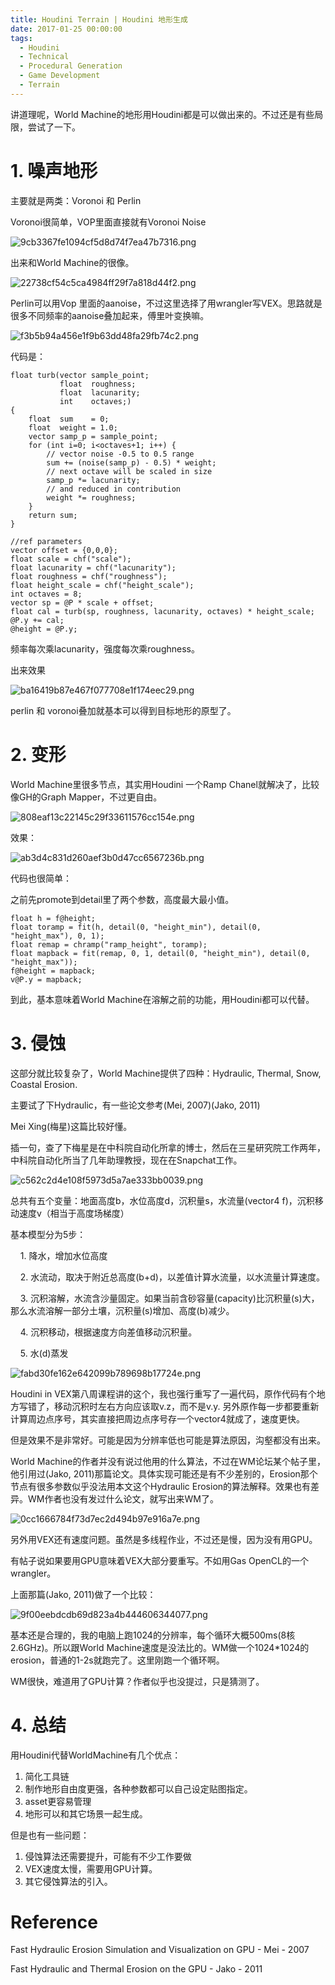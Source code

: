 ```yaml
---
title: Houdini Terrain | Houdini 地形生成
date: 2017-01-25 00:00:00
tags:
  - Houdini
  - Technical
  - Procedural Generation
  - Game Development
  - Terrain
---
```


讲道理呢，World Machine的地形用Houdini都是可以做出来的。不过还是有些局限，尝试了一下。

# 1. 噪声地形

主要就是两类：Voronoi 和 Perlin

Voronoi很简单，VOP里面直接就有Voronoi Noise

![9cb3367fe1094cf5d8d74f7ea47b7316.png](/images/9cb3367fe1094cf5d8d74f7ea47b7316.jpg)

出来和World Machine的很像。

![22738cf54c5ca4984ff29f7a818d44f2.png](/images/22738cf54c5ca4984ff29f7a818d44f2.jpg)

Perlin可以用Vop 里面的aanoise，不过这里选择了用wrangler写VEX。思路就是很多不同频率的aanoise叠加起来，傅里叶变换嘛。

![f3b5b94a456e1f9b63dd48fa29fb74c2.png](/images/f3b5b94a456e1f9b63dd48fa29fb74c2.jpg)

代码是：
```
float turb(vector sample_point;
           float  roughness;
           float  lacunarity;
           int    octaves;)
{
    float  sum    = 0;
    float  weight = 1.0;
    vector samp_p = sample_point;
    for (int i=0; i<octaves+1; i++) {
        // vector noise -0.5 to 0.5 range
        sum += (noise(samp_p) - 0.5) * weight;
        // next octave will be scaled in size
        samp_p *= lacunarity;
        // and reduced in contribution
        weight *= roughness;
    }
    return sum;
}

//ref parameters
vector offset = {0,0,0};
float scale = chf("scale");
float lacunarity = chf("lacunarity");
float roughness = chf("roughness");
float height_scale = chf("height_scale");
int octaves = 8;
vector sp = @P * scale + offset;
float cal = turb(sp, roughness, lacunarity, octaves) * height_scale;
@P.y += cal;
@height = @P.y;
```

频率每次乘lacunarity，强度每次乘roughness。

出来效果

![ba16419b87e467f077708e1f174eec29.png](/images/ba16419b87e467f077708e1f174eec29.jpg)

perlin 和 voronoi叠加就基本可以得到目标地形的原型了。

# 2. 变形

World Machine里很多节点，其实用Houdini 一个Ramp Chanel就解决了，比较像GH的Graph Mapper，不过更自由。

![808eaf13c22145c29f33611576cc154e.png](/images/808eaf13c22145c29f33611576cc154e.jpg)

效果：

![ab3d4c831d260aef3b0d47cc6567236b.png](/images/ab3d4c831d260aef3b0d47cc6567236b.jpg)

代码也很简单：

之前先promote到detail里了两个参数，高度最大最小值。
```
float h = f@height;
float toramp = fit(h, detail(0, "height_min"), detail(0, "height_max"), 0, 1);
float remap = chramp("ramp_height", toramp);
float mapback = fit(remap, 0, 1, detail(0, "height_min"), detail(0, "height_max"));
f@height = mapback;
v@P.y = mapback;
```
到此，基本意味着World Machine在溶解之前的功能，用Houdini都可以代替。

# 3. 侵蚀

这部分就比较复杂了，World Machine提供了四种：Hydraulic, Thermal, Snow, Coastal Erosion.

主要试了下Hydraulic，有一些论文参考(Mei, 2007)(Jako, 2011)

Mei Xing(梅星)这篇比较好懂。

插一句，查了下梅星是在中科院自动化所拿的博士，然后在三星研究院工作两年，中科院自动化所当了几年助理教授，现在在Snapchat工作。

![c562c2d4e108f5973d5a7ae333bb0039.png](/images/c562c2d4e108f5973d5a7ae333bb0039.jpg)

总共有五个变量：地面高度b，水位高度d，沉积量s，水流量(vector4 f)，沉积移动速度v（相当于高度场梯度）

基本模型分为5步：

    1. 降水，增加水位高度

    2. 水流动，取决于附近总高度(b+d)，以差值计算水流量，以水流量计算速度。

    3. 沉积溶解，水流含沙量固定。如果当前含砂容量(capacity)比沉积量(s)大，那么水流溶解一部分土壤，沉积量(s)增加、高度(b)减少。

    4. 沉积移动，根据速度方向差值移动沉积量。

    5. 水(d)蒸发

![fabd30fe162e642099b789698b17724e.png](/images/fabd30fe162e642099b789698b17724e.jpg)

Houdini in VEX第八周课程讲的这个，我也强行重写了一遍代码，原作代码有个地方写错了，移动沉积时左右方向应该取v.z，而不是v.y. 另外原作每一步都要重新计算周边点序号，其实直接把周边点序号存一个vector4就成了，速度更快。

但是效果不是非常好。可能是因为分辨率低也可能是算法原因，沟壑都没有出来。

World Machine的作者并没有说过他用的什么算法，不过在WM论坛某个帖子里，他引用过(Jako, 2011)那篇论文。具体实现可能还是有不少差别的，Erosion那个节点有很多参数似乎没法用本文这个Hydraulic Erosion的算法解释。效果也有差异。WM作者也没有发过什么论文，就写出来WM了。

![0cc1666784f73d7ec2d494b97e916a7e.png](/images/0cc1666784f73d7ec2d494b97e916a7e.jpg)

另外用VEX还有速度问题。虽然是多线程作业，不过还是慢，因为没有用GPU。

有帖子说如果要用GPU意味着VEX大部分要重写。不如用Gas OpenCL的一个wrangler。

上面那篇(Jako, 2011)做了一个比较：

![9f00eebdcdb69d823a4b444606344077.png](/images/9f00eebdcdb69d823a4b444606344077.jpg)

基本还是合理的，我的电脑上跑1024的分辨率，每个循环大概500ms(8核 2.6GHz)。所以跟World Machine速度是没法比的。WM做一个1024*1024的erosion，普通的1-2s就跑完了。这里刚跑一个循环啊。

WM很快，难道用了GPU计算？作者似乎也没提过，只是猜测了。

# 4. 总结

用Houdini代替WorldMachine有几个优点：

1. 简化工具链
2. 制作地形自由度更强，各种参数都可以自己设定贴图指定。
3. asset更容易管理
4. 地形可以和其它场景一起生成。

但是也有一些问题：

1. 侵蚀算法还需要提升，可能有不少工作要做
2. VEX速度太慢，需要用GPU计算。
3. 其它侵蚀算法的引入。

# Reference

Fast Hydraulic Erosion Simulation and Visualization on GPU - Mei - 2007

Fast Hydraulic and Thermal Erosion on the GPU - Jako - 2011
